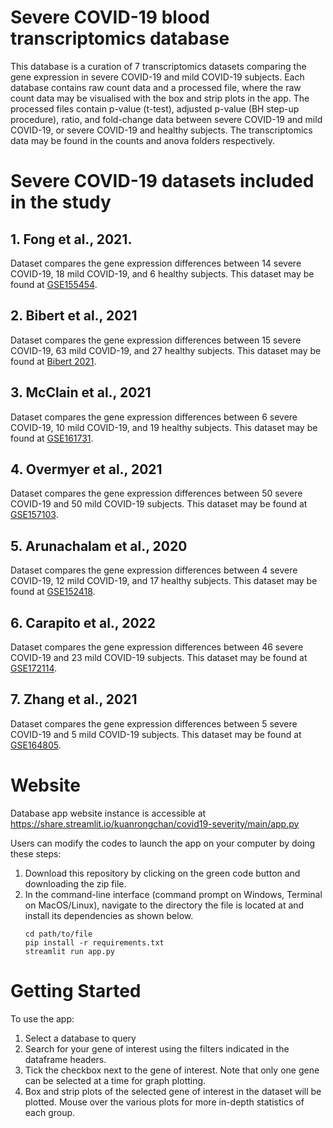 # Severe COVID-19 blood transcriptomics database
This database is a curation of 7 transcriptomics datasets comparing the gene expression in severe COVID-19 and mild COVID-19 subjects. Each database contains raw count data and a processed file, where the raw count data may be visualised with the box and strip plots in the app. The processed files contain p-value (t-test), adjusted p-value (BH step-up procedure), ratio, and fold-change data between severe COVID-19 and mild COVID-19, or severe COVID-19 and healthy subjects. The transcriptomics data may be found in the counts and anova folders respectively.

# Severe COVID-19 datasets included in the study
## 1. Fong et al., 2021. 
Dataset compares the gene expression differences between 14 severe COVID-19, 18 mild COVID-19, and 6 healthy subjects.
This dataset may be found at [GSE155454](https://www.ncbi.nlm.nih.gov/geo/query/acc.cgi?acc=GSE155454).

## 2. Bibert et al., 2021
Dataset compares the gene expression differences between 15 severe COVID-19, 63 mild COVID-19, and 27 healthy subjects.
This dataset may be found at [Bibert 2021](http://dx.doi.org/10.17632/8wxhhykfnh.2).

## 3. McClain et al., 2021
Dataset compares the gene expression differences between 6 severe COVID-19, 10 mild COVID-19, and 19 healthy subjects.
This dataset may be found at [GSE161731](https://www.ncbi.nlm.nih.gov/geo/query/acc.cgi?acc=GSE161731).

## 4. Overmyer et al., 2021
Dataset compares the gene expression differences between 50 severe COVID-19 and 50 mild COVID-19 subjects.
This dataset may be found at [GSE157103](https://www.ncbi.nlm.nih.gov/geo/query/acc.cgi?acc=GSE157103).

## 5. Arunachalam et al., 2020
Dataset compares the gene expression differences between 4 severe COVID-19, 12 mild COVID-19, and 17 healthy subjects.
This dataset may be found at [GSE152418](https://www.ncbi.nlm.nih.gov/geo/query/acc.cgi?acc=GSE152418).


## 6. Carapito et al., 2022
Dataset compares the gene expression differences between 46 severe COVID-19 and 23 mild COVID-19 subjects. 
This dataset may be found at [GSE172114](https://www.ncbi.nlm.nih.gov/geo/query/acc.cgi?acc=GSE172114).

## 7. Zhang et al., 2021
Dataset compares the gene expression differences between 5 severe COVID-19 and 5 mild COVID-19 subjects. 
This dataset may be found at [GSE164805](https://www.ncbi.nlm.nih.gov/geo/query/acc.cgi?acc=GSE164805).

# Website
Database app website instance is accessible at https://share.streamlit.io/kuanrongchan/covid19-severity/main/app.py

Users can modify the codes to launch the app on your computer by doing these steps:

1. Download this repository by clicking on the green code button and downloading the zip file.
2. In the command-line interface (command prompt on Windows, Terminal on MacOS/Linux), navigate to the directory the file is located at and install its dependencies as shown below.
   ```
   cd path/to/file
   pip install -r requirements.txt
   streamlit run app.py
   ```

# Getting Started
To use the app:
1. Select a database to query
2. Search for your gene of interest using the filters indicated in the dataframe headers.
3. Tick the checkbox next to the gene of interest. Note that only one gene can be selected at a time for graph plotting.
4. Box and strip plots of the selected gene of interest in the dataset will be plotted. Mouse over the various plots for more in-depth statistics of each group.
